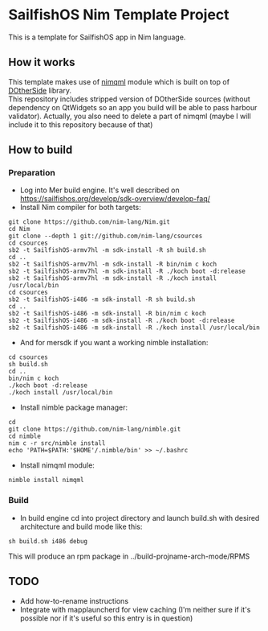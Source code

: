# SailfishOS Nim Template Project
This is a template for SailfishOS app in Nim language.
## How it works
This template makes use of [nimqml](https://github.com/filcuc/nimqml) module which is built on top of [DOtherSide](https://github.com/filcuc/DOtherSide) library.  
This repository includes stripped version of DOtherSide sources (without dependency on QtWidgets so an app you build will be able to pass harbour validator). Actually, you also need to delete a part of nimqml (maybe I will include it to this repository because of that)
## How to build
### Preparation
* Log into Mer build engine. It's well described on https://sailfishos.org/develop/sdk-overview/develop-faq/
* Install Nim compiler for both targets:
```
git clone https://github.com/nim-lang/Nim.git
cd Nim
git clone --depth 1 git://github.com/nim-lang/csources
cd csources
sb2 -t SailfishOS-armv7hl -m sdk-install -R sh build.sh
cd ..
sb2 -t SailfishOS-armv7hl -m sdk-install -R bin/nim c koch
sb2 -t SailfishOS-armv7hl -m sdk-install -R ./koch boot -d:release
sb2 -t SailfishOS-armv7hl -m sdk-install -R ./koch install /usr/local/bin
cd csources
sb2 -t SailfishOS-i486 -m sdk-install -R sh build.sh
cd ..
sb2 -t SailfishOS-i486 -m sdk-install -R bin/nim c koch
sb2 -t SailfishOS-i486 -m sdk-install -R ./koch boot -d:release
sb2 -t SailfishOS-i486 -m sdk-install -R ./koch install /usr/local/bin
```
* And for mersdk if you want a working nimble installation:
```
cd csources
sh build.sh
cd ..
bin/nim c koch
./koch boot -d:release
./koch install /usr/local/bin
```
* Install nimble package manager:
```
cd
git clone https://github.com/nim-lang/nimble.git
cd nimble
nim c -r src/nimble install
echo 'PATH=$PATH:'$HOME'/.nimble/bin' >> ~/.bashrc
```
* Install nimqml module:
```
nimble install nimqml
```
### Build
* In build engine cd into project directory and launch build.sh with desired architecture and build mode like this:
```
sh build.sh i486 debug
```

This will produce an rpm package in ../build-projname-arch-mode/RPMS

## TODO
* Add how-to-rename instructions
* Integrate with mapplauncherd for view caching (I'm neither sure if it's possible nor if it's useful so this entry is in question)

